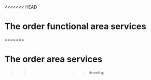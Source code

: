 <<<<<<< HEAD
# The order functional area services
=======
# The order area services
>>>>>>> develop
